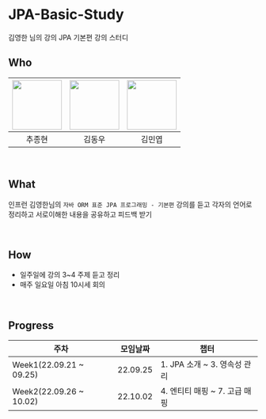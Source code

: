 # JPA-Basic-Study
김영한 님의 강의 JPA 기본편 강의 스터디

## Who

| [<img src="https://avatars.githubusercontent.com/jonghyunhub" width="100">](https://github.com/jonghyunhub) | [<img src="https://avatars.githubusercontent.com/wellbeing-dough" width="100">](https://github.com/wellbeing-dough) | [<img src="https://avatars.githubusercontent.com/alsduq1117" width="100">](https://github.com/alsduq1117) |
| :---------------------------------------------------------------------------------------------------: | :-----------------------------------------------------------------------------------------------------: | :-----------------------------------------------------------------------------------------------------: |
|                                                추종현                                                 |                                                 김동우                                                  |                                                김민엽                                                 

<br />

## What

인프런 김영한님의  `자바 ORM 표준 JPA 프로그래밍 - 기본편` 강의를 듣고 각자의 언어로 정리하고 서로이해한 내용을 공유하고 피드백 받기

<br />

## How

- 일주일에 강의 3~4 주제 듣고  정리
- 매주 일요일 아침 10시세 회의

<br />

## Progress

| 주차                      | 모임날짜     | 챕터                     |
|-------------------------|----------|------------------------|
| Week1(22.09.21 ~ 09.25) | 22.09.25 | 1. JPA 소개 ~  3. 영속성 관리 |
| Week2(22.09.26 ~ 10.02) | 22.10.02 | 4. 엔티티 매핑 ~ 7. 고급 매핑   |
